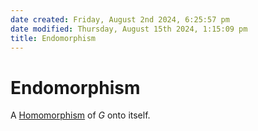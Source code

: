 ```yaml
---  
date created: Friday, August 2nd 2024, 6:25:57 pm  
date modified: Thursday, August 15th 2024, 1:15:09 pm  
title: Endomorphism  
---  
```

# Endomorphism  
A [Homomorphism](./Homomorphism.md) of $G$ onto itself.